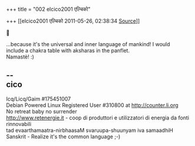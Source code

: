 +++
title = "002 elcico2001 एल्चिको"

+++
[[elcico2001 एल्चिको	2011-05-26, 02:38:34 [Source](https://groups.google.com/g/samskrita/c/pE-SM6BMh4Y)]]





...because it's the universal and inner language of mankind! I would  
include a chakra table with aksharas in the panflet.  
Namastè! :)

--  
cico  
----  
Icq/Licq/Gaim #175451007  
Debian Powered Linux Registered User #310800 at <http://counter.li.org>  
No retreat baby no surrender  
<http://www.retenergie.it> - coop di produttori e utilizzatori di energia da fonti rinnovabili  
tad evaarthamaatra-nirbhaasaM svaruupa-shuunyam iva samaadhiH  
Sanskrit - Realize it's the common language ;-)

